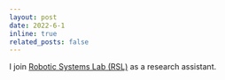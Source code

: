 ```yaml
---
layout: post
date: 2022-6-1
inline: true
related_posts: false
---
```


I join [Robotic Systems Lab (RSL)](https://rsl.ethz.ch/) as a research assistant.

